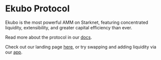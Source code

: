 # Ekubo Protocol

Ekubo is the most powerful AMM on Starknet, featuring concentrated liquidity, extensibility, and greater capital efficiency than ever.

Read more about the protocol in our [docs](https://docs.ekubo.org).

Check out our landing page [here](https://ekubo.org), or try swapping and adding liquidity via our [app](https://app.ekubo.org).
